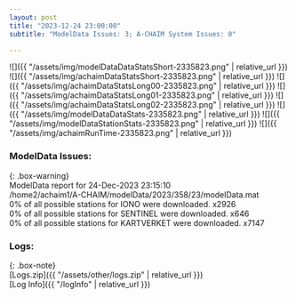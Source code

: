 ```yaml
---
layout: post
title: "2023-12-24 23:00:00"
subtitle: "ModelData Issues: 3; A-CHAIM System Issues: 0"

---
```


![]({{ "/assets/img/modelDataDataStatsShort-2335823.png" | relative_url }})
![]({{ "/assets/img/achaimDataStatsShort-2335823.png" | relative_url }})
![]({{ "/assets/img/achaimDataStatsLong00-2335823.png" | relative_url }})
![]({{ "/assets/img/achaimDataStatsLong01-2335823.png" | relative_url }})
![]({{ "/assets/img/achaimDataStatsLong02-2335823.png" | relative_url }})
![]({{ "/assets/img/modelDataDataStats-2335823.png" | relative_url }})
![]({{ "/assets/img/modelDataStationStats-2335823.png" | relative_url }})
![]({{ "/assets/img/achaimRunTime-2335823.png" | relative_url }})


### ModelData Issues:  
  
{: .box-warning}  
 ModelData report for 24-Dec-2023 23:15:10   
 /home2/achaim1/A-CHAIM/modelData/2023/358/23/modelData.mat   
 0% of all possible stations for IONO were downloaded. x2926   
 0% of all possible stations for SENTINEL were downloaded. x646   
 0% of all possible stations for KARTVERKET were downloaded. x7147   
  


### Logs:  
  
{: .box-note}  
[Logs.zip]({{ "/assets/other/logs.zip" | relative_url }})  
[Log Info]({{ "/logInfo" | relative_url }})  
